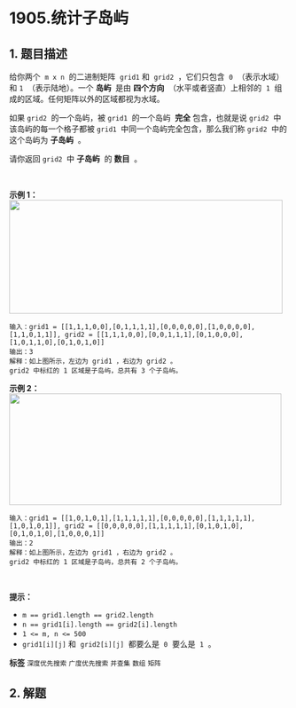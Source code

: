 # 1905.统计子岛屿

## 1. 题目描述

给你两个  `m x n`  的二进制矩阵  `grid1` 和  `grid2`  ，它们只包含  `0`  （表示水域）和 `1`  （表示陆地）。一个 **岛屿**  是由 **四个方向**  （水平或者竖直）上相邻的  `1`  组成的区域。任何矩阵以外的区域都视为水域。

如果 `grid2`  的一个岛屿，被 `grid1`  的一个岛屿  **完全** 包含，也就是说 `grid2`  中该岛屿的每一个格子都被 `grid1`  中同一个岛屿完全包含，那么我们称 `grid2`  中的这个岛屿为 **子岛屿**  。

请你返回 `grid2`  中 **子岛屿**  的 **数目**  。

 

 **示例 1：** 
<img alt="" src="https://assets.leetcode.com/uploads/2021/06/10/test1.png" style="width: 493px; height: 205px;">
```
输入：grid1 = [[1,1,1,0,0],[0,1,1,1,1],[0,0,0,0,0],[1,0,0,0,0],[1,1,0,1,1]], grid2 = [[1,1,1,0,0],[0,0,1,1,1],[0,1,0,0,0],[1,0,1,1,0],[0,1,0,1,0]]
输出：3
解释：如上图所示，左边为 grid1 ，右边为 grid2 。
grid2 中标红的 1 区域是子岛屿，总共有 3 个子岛屿。

```
 **示例 2：** 
<img alt="" src="https://assets.leetcode.com/uploads/2021/06/03/testcasex2.png" style="width: 491px; height: 201px;">
```
输入：grid1 = [[1,0,1,0,1],[1,1,1,1,1],[0,0,0,0,0],[1,1,1,1,1],[1,0,1,0,1]], grid2 = [[0,0,0,0,0],[1,1,1,1,1],[0,1,0,1,0],[0,1,0,1,0],[1,0,0,0,1]]
输出：2 
解释：如上图所示，左边为 grid1 ，右边为 grid2 。
grid2 中标红的 1 区域是子岛屿，总共有 2 个子岛屿。

```
 

 **提示：** 
-  `m == grid1.length == grid2.length` 
-  `n == grid1[i].length == grid2[i].length` 
-  `1 <= m, n <= 500` 
-  `grid1[i][j]` 和  `grid2[i][j]`  都要么是  `0`  要么是  `1`  。
 
**标签**
`深度优先搜索` `广度优先搜索` `并查集` `数组` `矩阵` 


## 2. 解题

